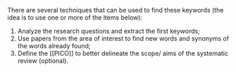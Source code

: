 There are several techniques that can be used to find these keywords (the idea is to use one or more of the items below): 

1. Analyze the research questions and extract the first keywords; 
2. Use papers from the area of interest to find new words and synonyms of the words already found; 
3. Define the [[PICO]] to better delineate the scope/ aims of the systematic review (optional). 